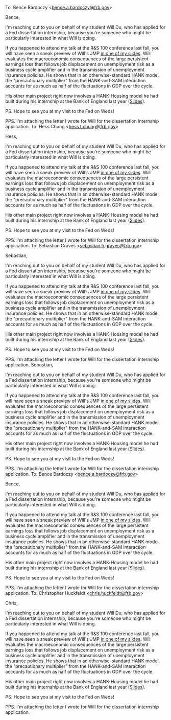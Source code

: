 To: Bence Bardoczy <<a href="mailto:bence.a.bardoczy@frb.gov" target="_blank">bence.a.bardoczy@frb.gov</a>>

Bence,

I'm reaching out to you on behalf of my student Will Du, who has applied for a Fed dissertation internship, because you're someone who might be particularly interested in what Will is doing.

If you happened to attend my talk at the R&S 100 conference last fall, you will have seen a sneak preview of Will's JMP [in one of my slides](https://econ-ark.github.io/beyond-the-streetlight/#/9/0/0).  Will evaluates the macroeconomic consequences of the large persistent earnings loss that follows job displacement on unemployment risk as a business cycle amplifier and in the transmission of unemployment insurance policies.  He shows that in an otherwise-standard HANK model, the "precautionary multiplier" from the HANK-and-SAM interaction accounts for as much as half of the fluctuations in GDP over the cycle.

His other main project right now involves a HANK-Housing model he had built during his internship at the Bank of England last year ([Slides](https://github.com/wdu9/HANK_Housing_Block/blob/main/HANK_Housing_Slides%20slides.pdf)).

PS. Hope to see you at my visit to the Fed on Weds!

PPS. I'm attaching the letter I wrote for Will for the dissertation internship application.
	To: Hess Chung <<a href="mailto:hess.t.chung@frb.gov" target="_blank">hess.t.chung@frb.gov</a>>

Hess,

I'm reaching out to you on behalf of my student Will Du, who has applied for a Fed dissertation internship, because you're someone who might be particularly interested in what Will is doing.

If you happened to attend my talk at the R&S 100 conference last fall, you will have seen a sneak preview of Will's JMP [in one of my slides](https://econ-ark.github.io/beyond-the-streetlight/#/9/0/0).  Will evaluates the macroeconomic consequences of the large persistent earnings loss that follows job displacement on unemployment risk as a business cycle amplifier and in the transmission of unemployment insurance policies.  He shows that in an otherwise-standard HANK model, the "precautionary multiplier" from the HANK-and-SAM interaction accounts for as much as half of the fluctuations in GDP over the cycle. 

His other main project right now involves a HANK-Housing model he had built during his internship at the Bank of England last year ([Slides](https://github.com/wdu9/HANK_Housing_Block/blob/main/HANK_Housing_Slides%20slides.pdf)).

PS. Hope to see you at my visit to the Fed on Weds!

PPS. I'm attaching the letter I wrote for Will for the dissertation internship application.
To: Sebastian Graves <<a href="mailto:sebastian.h.graves@frb.gov" target="_blank">sebastian.h.graves@frb.gov</a>>

Sebastian,

I'm reaching out to you on behalf of my student Will Du, who has applied for a Fed dissertation internship, because you're someone who might be particularly interested in what Will is doing.

If you happened to attend my talk at the R&S 100 conference last fall, you will have seen a sneak preview of Will's JMP [in one of my slides](https://econ-ark.github.io/beyond-the-streetlight/#/9/0/0).  Will evaluates the macroeconomic consequences of the large persistent earnings loss that follows job displacement on unemployment risk as a business cycle amplifier and in the transmission of unemployment insurance policies.  He shows that in an otherwise-standard HANK model, the "precautionary multiplier" from the HANK-and-SAM interaction accounts for as much as half of the fluctuations in GDP over the cycle.

His other main project right now involves a HANK-Housing model he had built during his internship at the Bank of England last year ([Slides](https://github.com/wdu9/HANK_Housing_Block/blob/main/HANK_Housing_Slides%20slides.pdf)).

PS. Hope to see you at my visit to the Fed on Weds!

PPS. I'm attaching the letter I wrote for Will for the dissertation internship application.
Sebastian,

I'm reaching out to you on behalf of my student Will Du, who has applied for a Fed dissertation internship, because you're someone who might be particularly interested in what Will is doing.

If you happened to attend my talk at the R&S 100 conference last fall, you will have seen a sneak preview of Will's JMP [in one of my slides](https://econ-ark.github.io/beyond-the-streetlight/#/9/0/0).  Will evaluates the macroeconomic consequences of the large persistent earnings loss that follows job displacement on unemployment risk as a business cycle amplifier and in the transmission of unemployment insurance policies.  He shows that in an otherwise-standard HANK model, the "precautionary multiplier" from the HANK-and-SAM interaction accounts for as much as half of the fluctuations in GDP over the cycle.

His other main project right now involves a HANK-Housing model he had built during his internship at the Bank of England last year ([Slides](https://github.com/wdu9/HANK_Housing_Block/blob/main/HANK_Housing_Slides%20slides.pdf)).

PS. Hope to see you at my visit to the Fed on Weds!

PPS. I'm attaching the letter I wrote for Will for the dissertation internship application.
To: Bence Bardoczy <<a href="mailto:bence.a.bardoczy@frb.gov" target="_blank">bence.a.bardoczy@frb.gov</a>>

Bence,

I'm reaching out to you on behalf of my student Will Du, who has applied for a Fed dissertation internship, because you're someone who might be particularly interested in what Will is doing.

If you happened to attend my talk at the R&S 100 conference last fall, you will have seen a sneak preview of Will's JMP [in one of my slides](https://econ-ark.github.io/beyond-the-streetlight/#/9/0/0).  Will evaluates the macroeconomic consequences of the large persistent earnings loss that follows job displacement on unemployment risk as a business cycle amplifier and in the transmission of unemployment insurance policies.  He shows that in an otherwise-standard HANK model, the "precautionary multiplier" from the HANK-and-SAM interaction accounts for as much as half of the fluctuations in GDP over the cycle.

His other main project right now involves a HANK-Housing model he had built during his internship at the Bank of England last year ([Slides](https://github.com/wdu9/HANK_Housing_Block/blob/main/HANK_Housing_Slides%20slides.pdf)).

PS. Hope to see you at my visit to the Fed on Weds!

PPS. I'm attaching the letter I wrote for Will for the dissertation internship application.
To: Christopher Huckfeldt <<a href="mailto:chris.huckfeldt@frb.gov" target="_blank">chris.huckfeldt@frb.gov</a>>

Chris,

I'm reaching out to you on behalf of my student Will Du, who has applied for a Fed dissertation internship, because you're someone who might be particularly interested in what Will is doing.

If you happened to attend my talk at the R&S 100 conference last fall, you will have seen a sneak preview of Will's JMP [in one of my slides](https://econ-ark.github.io/beyond-the-streetlight/#/9/0/0).  Will evaluates the macroeconomic consequences of the large persistent earnings loss that follows job displacement on unemployment risk as a business cycle amplifier and in the transmission of unemployment insurance policies.  He shows that in an otherwise-standard HANK model, the "precautionary multiplier" from the HANK-and-SAM interaction accounts for as much as half of the fluctuations in GDP over the cycle.

His other main project right now involves a HANK-Housing model he had built during his internship at the Bank of England last year ([Slides](https://github.com/wdu9/HANK_Housing_Block/blob/main/HANK_Housing_Slides%20slides.pdf)).

PS. Hope to see you at my visit to the Fed on Weds!

PPS. I'm attaching the letter I wrote for Will for the dissertation internship application.
